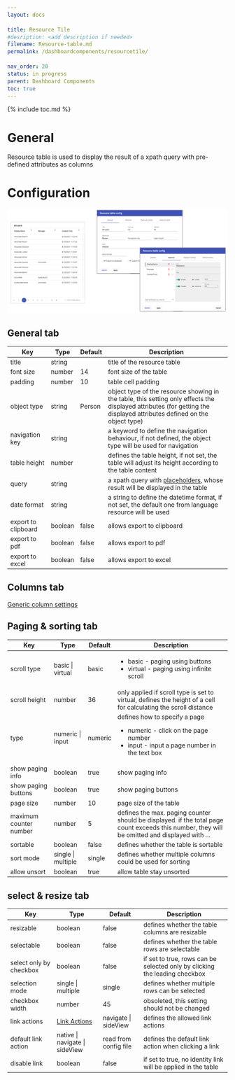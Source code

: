```yaml
---
layout: docs

title: Resource Tile
#desription: <add description if needed>
filename: Resource-table.md
permalink: /dashboardcomponents/resourcetile/

nav_order: 20
status: in progress
parent: Dashboard Components
toc: true
---
```


{% include toc.md %}



# General

Resource table is used to display the result of a xpath query with pre-defined attributes as columns

# Configuration

![images_resource_table.png](/img/images_resource_table-25b34692-7f64-4e2a-ae88-67c4dae54a86.png)

## General tab

|Key|Type|Default|Description|
|--|--|--|--|
|title|string||title of the resource table|
|font size|number|14|font size of the table|
|padding|number|10|table cell padding|
|object type|string|Person|object type of the resource showing in the table, this setting only effects the displayed attributes (for getting the displayed attributes defined on the object type)|
|navigation key|string||a keyword to define the navigation behaviour, if not defined, the object type will be used for navigation|
|table height|number||defines the table height, if not set, the table will adjust its height according to the table content|
|query|string||a xpath query with [placeholders](/IDABUS-Identity-Solution/Documentation/Sets-based-UI-Settings/Placeholders), whose result will be displayed in the table|
|date format|string||a string to define the datetime format, if not set, the default one from language resource will be used|
|export to clipboard|boolean|false|allows export to clipboard|
|export to pdf|boolean|false|allows export to pdf|
|export to excel|boolean|false|allows export to excel|

## Columns tab

[Generic column settings](/IDABUS-Identity-Solution/Documentation/Global-configuration/Generic-column-settings)

## Paging & sorting tab

|Key|Type|Default|Description|
|--|--|--|--|
|scroll type|basic &#124; virtual|basic|<ul><li>basic - paging using buttons</li><li>virtual - paging using infinite scroll</li></ul>|
|scroll height|number|36|only applied if scroll type is set to virtual, defines the height of a cell for calculating the scroll distance|
|type|numeric &#124; input|numeric|defines how to specify a page<ul><li>numeric - click on the page number</li><li>input - input a page number in the text box</li></ul>|
|show paging info|boolean|true|show paging info|
|show paging buttons|boolean|true|show paging buttons|
|page size|number|10|page size of the table|
|maximum counter number|number|5|defines the max. paging counter should be displayed. if the total page count exceeds this number, they will be omitted and displayed with ...|
|sortable|boolean|false|defines whether the table is sortable|
|sort mode|single &#124; multiple|single|defines whether multiple columns could be used for sorting|
|allow unsort|boolean|true|allow table stay unsorted|

## select & resize tab

|Key|Type|Default|Description|
|--|--|--|--|
|resizable|boolean|false|defines whether the table columns are resizable|
|selectable|boolean|false|defines whether the table rows are selectable|
|select only by checkbox|boolean|false|if set to true, rows can be selected only by clicking the leading checkbox|
|selection mode|single &#124; multiple|single|defines whether multiple rows can be selected|
|checkbox width|number|45|obsoleted, this setting should not be changed|
|link actions|[Link Actions](/IDABUS-Identity-Solution/Documentation/Global-configuration/Generic-enums#linkactions)|navigate &#124; sideView|defines the allowed link actions|
|default link action|native &#124; navigate &#124; sideView|read from config file|defines the default link action when clicking a link|
|disable link|boolean|false|if set to true, no identity link will be applied in the table|
